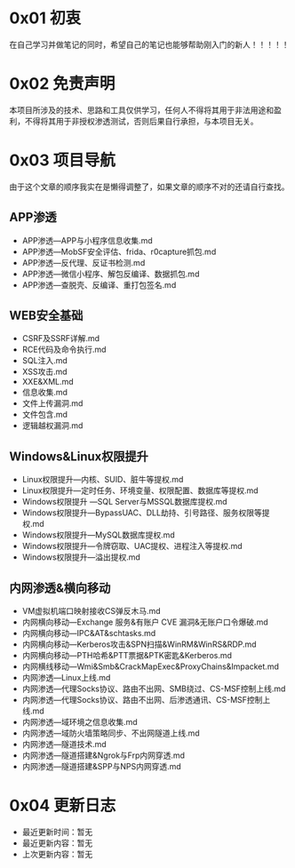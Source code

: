 # 0x01 初衷

在自己学习并做笔记的同时，希望自己的笔记也能够帮助刚入门的新人！！！！！

# 0x02 免责声明

本项目所涉及的技术、思路和工具仅供学习，任何人不得将其用于非法用途和盈利，不得将其用于非授权渗透测试，否则后果自行承担，与本项目无关。

# 0x03 项目导航

由于这个文章的顺序我实在是懒得调整了，如果文章的顺序不对的还请自行查找。

## APP渗透

- APP渗透—APP与小程序信息收集.md
- APP渗透—MobSF安全评估、frida、r0capture抓包.md
- APP渗透—反代理、反证书检测.md
- APP渗透—微信小程序、解包反编译、数据抓包.md
- APP渗透—查脱壳、反编译、重打包签名.md

## WEB安全基础

- CSRF及SSRF详解.md
- RCE代码及命令执行.md
- SQL注入.md
- XSS攻击.md
- XXE&XML.md
- 信息收集.md
- 文件上传漏洞.md
- 文件包含.md
- 逻辑越权漏洞.md

## Windows&Linux权限提升

- Linux权限提升—内核、SUID、脏牛等提权.md
- Linux权限提升—定时任务、环境变量、权限配置、数据库等提权.md
- Windows权限提升 —SQL Server与MSSQL数据库提权.md
- Windows权限提升—BypassUAC、DLL劫持、引号路径、服务权限等提权.md
- Windows权限提升—MySQL数据库提权.md
- Windows权限提升—令牌窃取、UAC提权、进程注入等提权.md
- Windows权限提升—溢出提权.md

## 内网渗透&横向移动

- VM虚拟机端口映射接收CS弹反木马.md
- 内网横向移动—Exchange 服务&有账户 CVE 漏洞&无账户口令爆破.md
- 内网横向移动—IPC&AT&schtasks.md
- 内网横向移动—Kerberos攻击&SPN扫描&WinRM&WinRS&RDP.md
- 内网横向移动—PTH哈希&PTT票据&PTK密匙&Kerberos.md
- 内网横线移动—Wmi&Smb&CrackMapExec&ProxyChains&Impacket.md
- 内网渗透—Linux上线.md
- 内网渗透—代理Socks协议、路由不出网、SMB绕过、CS-MSF控制上线.md
- 内网渗透—代理Socks协议、路由不出网、后渗透通讯、CS-MSF控制上线.md
- 内网渗透—域环境之信息收集.md
- 内网渗透—域防火墙策略同步、不出网隧道上线.md
- 内网渗透—隧道技术.md
- 内网渗透—隧道搭建&Ngrok与Frp内网穿透.md
- 内网渗透—隧道搭建&SPP与NPS内网穿透.md

# 0x04 更新日志

- 最近更新时间：暂无
- 最近更新内容：暂无
- 上次更新内容：暂无

